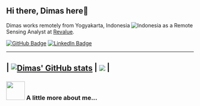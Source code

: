 ## Hi there, Dimas here👋
Dimas works remotely from Yogyakarta, Indonesia ![Indonesia](https://raw.githubusercontent.com/stevenrskelton/flag-icon/master/png/16/country-4x3/id.png "Indonesia") as a Remote Sensing Analyst at [Revalue](https://revalue.earth/).

[![GitHub Badge](https://img.shields.io/github/followers/dimasmaulana99?style=social)](https://github.com/dimasmaulana99?tab=followers)
[![LinkedIn Badge](https://img.shields.io/badge/My-LinkedIn-blue)](https://www.linkedin.com/in/dimasmaulana99)

---
| <a href="https://github.com/anuraghazra/github-readme-stats"><img align="center" src="https://github-readme-stats.vercel.app/api?username=dimasmaulana99&show_icons=true&include_all_commits=true&theme=react&hide_border=true&rank_icon=percentile&custom_title=Dimas%27+GitHub+Stats" alt="Dimas' GitHub stats" /></a> | <a href="https://github.com/anuraghazra/github-readme-stats"><img align="center" src="https://github-readme-stats.vercel.app/api/top-langs/?username=dimasmaulana99&layout=compact&theme=react&langs_count=5&hide=go,html,css,tex&hide_border=true" /></a> |
---
### <img src="https://media4.giphy.com/media/v1.Y2lkPTc5MGI3NjExYjlkMmtibTZ1MXRyMHR1cXM0YjlhdmFpa2Rkdm1jMmp5MnpuNmxycCZlcD12MV9pbnRlcm5hbF9naWZfYnlfaWQmY3Q9Zw/k91wth3ArIlCRm4SvN/giphy.gif" width="50"> A little more about me...
